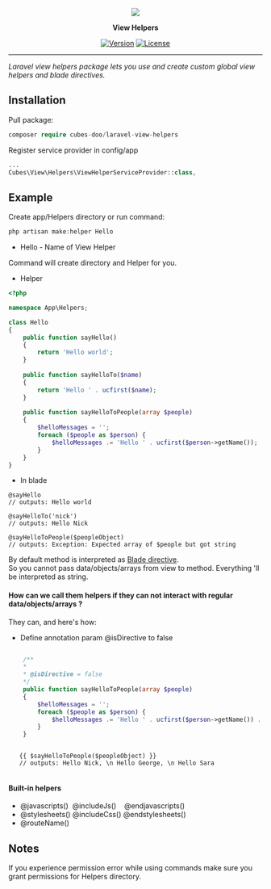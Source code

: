 <p align="center"><img src="https://laravel.com/assets/img/components/logo-laravel.svg"></p>

<p align="center"> <b>View Helpers</b> </p>

<p align="center">
<a href="https://cubes.rs/"><img src="https://badge.fury.io/gh/cubes-doo%2Flaravel-view-helpers.svg" alt="Version"></a>
<a href="https://mit-license.org/"><img src="http://img.shields.io/badge/license-MIT-ff69b4.svg?style=flat-square" alt="License"></a>
</p>

<hr>

*Laravel view helpers package lets you use and create custom global view helpers and blade directives.*

## Installation
Pull package:
```php
composer require cubes-doo/laravel-view-helpers
```
Register service provider in config/app
```php
...
Cubes\View\Helpers\ViewHelperServiceProvider::class,
```

## Example
Create app/Helpers directory or run command:
```php
php artisan make:helper Hello 
```
* Hello   - Name of View Helper

Command will create directory and Helper for you.

- Helper
```php
<?php

namespace App\Helpers;

class Hello
{
    public function sayHello()
    {
        return 'Hello world';
    }
    
    public function sayHelloTo($name)
    {
        return 'Hello ' . ucfirst($name);
    }
    
    public function sayHelloToPeople(array $people)
    {
        $helloMessages = '';
        foreach ($people as $person) {
            $helloMessages .= 'Hello ' . ucfirst($person->getName());
        }
    }
}
```
- In blade 
```blade 
@sayHello
// outputs: Hello world

@sayHelloTo('nick')
// outputs: Hello Nick

@sayHelloToPeople($peopleObject)
// outputs: Exception: Expected array of $people but got string

```
By default method is interpreted as <a href="https://zaengle.com/blog/exploring-laravels-custom-blade-directives" alt="Blade directive">Blade directive</a>.
<br> So you cannot pass data/objects/arrays from view to method. Everything 'll be interpreted as string. <br>

#### How can we call them helpers if they can not interact with regular data/objects/arrays ?
They can, and here's how:

- Define annotation param @isDirective to false
```php

    /**
    *
    * @isDirective = false
    */
    public function sayHelloToPeople(array $people)
    {
        $helloMessages = '';
        foreach ($people as $person) {
            $helloMessages .= 'Hello ' . ucfirst($person->getName()) . PHP_EOL;
        }
    }

```

```blade 
   
   {{ $sayHelloToPeople($peopleObject) }}
   // outputs: Hello Nick, \n Hello George, \n Hello Sara
   
```

#### Built-in helpers
- <a>@javascripts()  &nbsp;@includeJs() &nbsp;&nbsp;&nbsp;@endjavascripts()</a>
- <a>@stylesheets()  @includeCss() @endstylesheets()</a>
- <a>@routeName() </a>


## Notes
If you experience permission error while using commands make sure you grant permissions
for Helpers directory.

